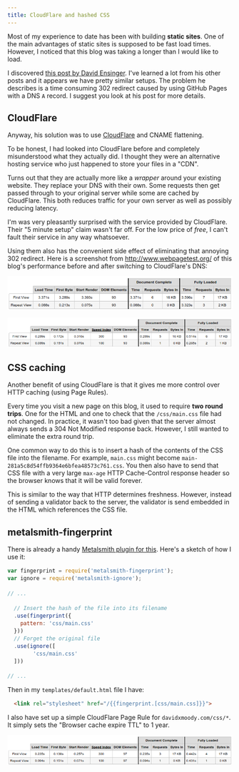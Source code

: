 ```yaml
---
title: CloudFlare and hashed CSS
---
```


Most of my experience to date has been with building **static sites**. One of the main advantages of static sites is supposed to be fast load times. However, I noticed that this blog was taking a longer than I would like to load. 


I discovered [this post by David Ensinger](http://davidensinger.com/2014/04/transferring-the-dns-from-namecheap-to-cloudflare-for-github-pages/). I've learned a lot from his other posts and it appears we have pretty similar setups. The problem he describes is a time consuming 302 redirect caused by using GitHub Pages with a DNS `A` record. I suggest you look at his post for more details. 

## CloudFlare

Anyway, his solution was to use [CloudFlare](https://www.cloudflare.com/) and CNAME flattening. 

To be honest, I had looked into CloudFlare before and completely misunderstood what they actually did. I thought they were an alternative hosting service who just happened to store your files in a "CDN". 

Turns out that they are actually more like a *wrapper* around your existing website. They replace your DNS with their own. Some requests then get passed through to your original server while some are cached by CloudFlare. This both reduces traffic for your own server as well as possibly reducing latency. 

I'm was very pleasantly surprised with the service provided by CloudFlare. Their "5 minute setup" claim wasn't far off. For the low price of *free*, I can't fault their service in any way whatsoever. 

Using them also has the convenient side effect of eliminating that annoying 302 redirect. Here is a screenshot from <http://www.webpagetest.org/> of this blog's performance before and after switching to CloudFlare's DNS:

![Before: 3.371s first view, 0.088s repeat view](/images/cloudflare-and-hashed-css/before.png)

![After: 0.289s first view, 0.089s repeat view](/images/cloudflare-and-hashed-css/after.png)

## CSS caching 

Another benefit of using CloudFlare is that it gives me more control over HTTP caching (using Page Rules).

Every time you visit a new page on this blog, it used to require **two round trips**. One for the HTML and one to check that the `/css/main.css` file had not changed. In practice, it wasn't too bad given that the server almost always sends a 304 Not Modified response back. However, I still wanted to eliminate the extra round trip. 

One common way to do this is to insert a hash of the contents of the CSS file into the filename. For example, `main.css` might become `main-281a5c8d54ffb9364e6bfea48573c761.css`. You then also have to send that CSS file with a very large `max-age` HTTP Cache-Control response header so the browser knows that it will be valid forever. 

This is similar to the way that HTTP determines freshness. However, instead of sending a validator back to the server, the validator is send embedded in the HTML which references the CSS file. 

## metalsmith-fingerprint

There is already a handy [Metalsmith plugin for this](https://github.com/christophercliff/metalsmith-fingerprint). Here's a sketch of how I use it:

```js
var fingerprint = require('metalsmith-fingerprint');
var ignore = require('metalsmith-ignore');

// ...

  // Insert the hash of the file into its filename
  .use(fingerprint({
    pattern: 'css/main.css'
  }))
  // Forget the original file
  .use(ignore([
        'css/main.css'
  ]))

// ...
```

Then in my `templates/default.html` file I have:

```html
  <link rel="stylesheet" href="/{{fingerprint.[css/main.css]}}">
```

I also have set up a simple CloudFlare Page Rule for `davidxmoody.com/css/*`. It simply sets the "Browser cache expire TTL" to 1 year. 

![Final: 0.289s first view, 0.089s repeat view](/images/cloudflare-and-hashed-css/final.png)

